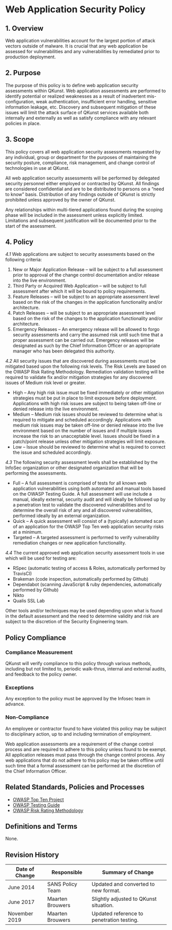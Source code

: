 # Web Application Security Policy

## 1. Overview
Web application vulnerabilities account for the largest portion of attack vectors outside of malware.   It is crucial that any web application be assessed for vulnerabilities and any vulnerabilities by remediated prior to production deployment.

## 2. Purpose
The purpose of this policy is to define web application security assessments within QKunst. Web application assessments are performed to identify potential or realized weaknesses as a result of inadvertent mis-configuration, weak authentication, insufficient error handling, sensitive information leakage, etc.  Discovery and subsequent mitigation of these issues will limit the attack surface of QKunst services available both internally and externally as well as satisfy compliance with any relevant policies in place.

## 3. Scope
This policy covers all web application security assessments requested by any individual, group or department for the purposes of maintaining the security posture, compliance, risk management, and change control of technologies in use at QKunst.

All web application security assessments will be performed by delegated security personnel either employed or contracted by QKunst.   All findings are considered confidential and are to be distributed to persons on a “need to know” basis.  Distribution of any findings outside of QKunst is strictly prohibited unless approved by the owner of QKunst.

Any relationships within multi-tiered applications found during the scoping phase will be included in the assessment unless explicitly limited.  Limitations and subsequent justification will be documented prior to the start of the assessment.

## 4. Policy

*4.1* Web applications are subject to security assessments based on the following criteria:

1. New or Major Application Release – will be subject to a full assessment prior to approval of the change control documentation and/or release into the live environment.
2. Third Party or Acquired Web Application – will be subject to full assessment after which it will be bound to policy requirements.
3. Feature Releases – will be subject to an appropriate assessment level based on the risk of the changes in the application functionality and/or architecture.
4. Patch Releases – will be subject to an appropriate assessment level based on the risk of the changes to the application functionality and/or architecture.
5. Emergency Releases – An emergency release will be allowed to forgo security assessments and carry the assumed risk until such time that a proper assessment can be carried out. Emergency releases will be designated as such by the Chief Information Officer or an appropriate manager who has been delegated this authority.

*4.2* All security issues that are discovered during assessments must be mitigated based upon the following risk levels. The Risk Levels are based on the OWASP Risk Rating Methodology. Remediation validation testing will be required to validate fix and/or mitigation strategies for any discovered issues of Medium risk level or greater.

* High – Any high risk issue must be fixed immediately or other mitigation strategies must be put in place to limit exposure before deployment.  Applications with high risk issues are subject to being taken off-line or denied release into the live environment.
* Medium – Medium risk issues should be reviewed to determine what is required to mitigate and scheduled accordingly.  Applications with medium risk issues may be taken off-line or denied release into the live environment based on the number of issues and if multiple issues increase the risk to an unacceptable level.  Issues should be fixed in a patch/point release unless other mitigation strategies will limit exposure.
* Low – Issue should be reviewed to determine what is required to correct the issue and scheduled accordingly.

*4.3* The following security assessment levels shall be established by the InfoSec organization or other designated organization that will be performing the assessments.

* Full – A full assessment is comprised of tests for all known web application vulnerabilities using both automated and manual tools based on the OWASP Testing Guide.  A full assessment will use include a manual, ideally external, security audit and will ideally be followed up by a penetration test to validate the discovered vulnerabilities and to determine the overall risk of any and all discovered vulnerabilities, performed ideally by an external organization.
* Quick – A quick assessment will consist of a (typically) automated scan of an application for the OWASP Top Ten web application security risks at a minimum.
* Targeted – A targeted assessment is performed to verify vulnerability remediation changes or new application functionality.

*4.4* The current approved web application security assessment tools in use which will be used for testing are:

* RSpec (automatic testing of access & Roles, automatically performed by TravisCI)
* Brakeman (code inspection, automatically performed by Github)
* Dependabot (scanning JavaScript & ruby dependencies, automatically performed by Github)
* Nikto
* Qualis SSL Lab

Other tools and/or techniques may be used depending upon what is found in the default assessment and the need to determine validity and risk are subject to the discretion of the Security Engineering team.

## Policy Compliance

### Compliance Measurement

QKunst will verify compliance to this policy through various methods, including but not limited to, periodic walk-thrus, internal and external audits, and feedback to the policy owner.

### Exceptions

Any exception to the policy must be approved by the Infosec team in advance.

### Non-Compliance

An employee or contractor found to have violated this policy may be subject to disciplinary action, up to and including termination of employment.

Web application assessments are a requirement of the change control process and are required to adhere to this policy unless found to be exempt. All application releases must pass through the change control process.  Any web applications that do not adhere to this policy may be taken offline until such time that a formal assessment can be performed at the discretion of the Chief Information Officer.

## Related Standards, Policies and  Processes

* [OWASP Top Ten Project](https://www.owasp.org/index.php/Category:OWASP_Top_Ten_Project)
* [OWASP Testing Guide](https://www.owasp.org/images/5/56/OWASP_Testing_Guide_v3.pdf)
* [OWASP Risk Rating Methodology](https://www.owasp.org/index.php/OWASP_Risk_Rating_Methodology)

## Definitions and Terms

None.

## Revision History

| Date of Change | Responsible | Summary of Change |
|--- | --- | ---|
| June 2014 |	SANS Policy Team | Updated and converted to new format. |
| June 2017 |	Maarten Brouwers | Slightly adjusted to QKunst situation. |
| November 2019 |	Maarten Brouwers | Updated reference to penetration testing. |